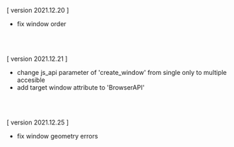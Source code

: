 [ version 2021.12.20 ]
- fix window order

<br><br>

[ version 2021.12.21 ]
- change js_api parameter of 'create_window' from single only to multiple accesible
- add target window attribute to 'BrowserAPI'

<br><br>

[ version 2021.12.25 ]
- fix window geometry errors
